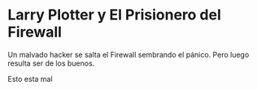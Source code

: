 #  Larry Plotter y El Prisionero del Firewall

Un malvado hacker se salta el Firewall sembrando el pánico. Pero luego resulta ser de los buenos.

Esto esta mal
